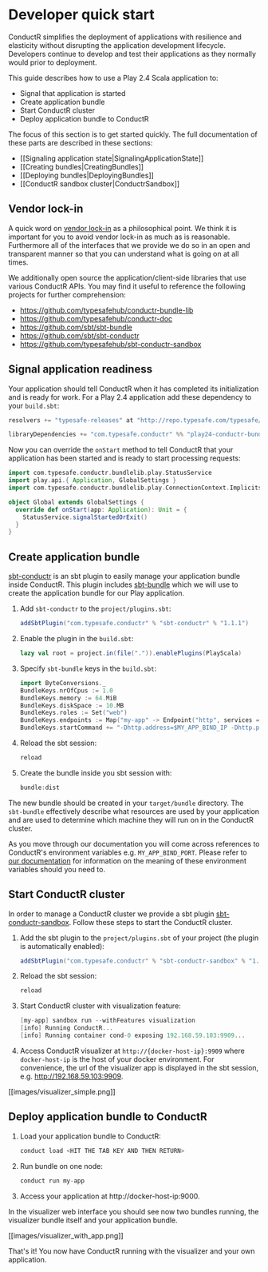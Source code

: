 # Developer quick start

ConductR simplifies the deployment of applications with resilience and elasticity without disrupting the application development lifecycle. Developers continue to develop and test their applications as they normally would prior to deployment.

This guide describes how to use a Play 2.4 Scala application to:

* Signal that application is started
* Create application bundle
* Start ConductR cluster
* Deploy application bundle to ConductR

The focus of this section is to get started quickly. The full documentation of these parts are described in these sections:

* [[Signaling application state|SignalingApplicationState]]
* [[Creating bundles|CreatingBundles]]
* [[Deploying bundles|DeployingBundles]]
* [[ConductR sandbox cluster|ConductrSandbox]]

## Vendor lock-in

A quick word on [vendor lock-in](https://en.wikipedia.org/wiki/Vendor_lock-in) as a philosophical point. We think it is important for you to avoid vendor lock-in as much as is reasonable. Furthermore all of the interfaces that we provide we do so in an open and transparent manner so that you can understand what is going on at all times.

We additionally open source the application/client-side libraries that use various ConductR APIs. You may find it useful to reference the following projects for further comprehension:

* https://github.com/typesafehub/conductr-bundle-lib
* https://github.com/typesafehub/conductr-doc
* https://github.com/sbt/sbt-bundle
* https://github.com/sbt/sbt-conductr
* https://github.com/typesafehub/sbt-conductr-sandbox

## Signal application readiness

Your application should tell ConductR when it has completed its initialization and is ready for work. For a Play 2.4 application add these dependency to your `build.sbt`:

```scala
resolvers += "typesafe-releases" at "http://repo.typesafe.com/typesafe/maven-releases"

libraryDependencies += "com.typesafe.conductr" %% "play24-conductr-bundle-lib" % "1.0.1"
```

Now you can override the `onStart` method to tell ConductR that your application has been started and is ready to start processing requests:

```scala
import com.typesafe.conductr.bundlelib.play.StatusService
import play.api.{ Application, GlobalSettings }
import com.typesafe.conductr.bundlelib.play.ConnectionContext.Implicits.defaultContext

object Global extends GlobalSettings {
  override def onStart(app: Application): Unit = {
    StatusService.signalStartedOrExit()
  }
}
```

## Create application bundle

[sbt-conductr](https://github.com/sbt/sbt-conductr) is an sbt plugin to easily manage your application bundle inside ConductR. This plugin includes [sbt-bundle](https://github.com/sbt/sbt-bundle#typesafe-conductr-bundle-plugin) which we will use to create the application bundle for our Play application. 

1. Add `sbt-conductr` to the `project/plugins.sbt`:

    ```scala
    addSbtPlugin("com.typesafe.conductr" % "sbt-conductr" % "1.1.1")
    ```
2. Enable the plugin in the `build.sbt`:  

    ```scala
    lazy val root = project.in(file(".")).enablePlugins(PlayScala)
    ```
3. Specify `sbt-bundle` keys in the `build.sbt`:   

    ```scala
    import ByteConversions._
    BundleKeys.nrOfCpus := 1.0
    BundleKeys.memory := 64.MiB
    BundleKeys.diskSpace := 10.MB
    BundleKeys.roles := Set("web")
    BundleKeys.endpoints := Map("my-app" -> Endpoint("http", services = Set(URI("http://:9000"))))
    BundleKeys.startCommand += "-Dhttp.address=$MY_APP_BIND_IP -Dhttp.port=$MY_APP_BIND_PORT"
    ```
4. Reload the sbt session:

    ```scala
    reload
    ```     
5. Create the bundle inside you sbt session with:

    ```scala
    bundle:dist
    ```

The new bundle should be created in your `target/bundle` directory. The `sbt-bundle` effectively describe what resources are used by your application and are used to determine which machine they will run on in the ConductR cluster.

As you move through our documentation you will  come across references to ConductR's environment variables e.g. `MY_APP_BIND_PORT`. Please refer to [our documentation](BundleEnvironmentVariables) for information on the meaning of these environment variables should you need to.

## Start ConductR cluster

In order to manage a ConductR cluster we provide a sbt plugin [sbt-conductr-sandbox](https://github.com/typesafehub/sbt-conductr-sandbox). Follow these steps to start the ConductR cluster.


1. Add the sbt plugin to the `project/plugins.sbt` of your project (the plugin is automatically enabled):

    ```scala
    addSbtPlugin("com.typesafe.conductr" % "sbt-conductr-sandbox" % "1.1.1")
    ```
2. Reload the sbt session:

    ```scala
    reload
    ```     
3. Start ConductR cluster with visualization feature:
    
    ```scala
    [my-app] sandbox run --withFeatures visualization
    [info] Running ConductR...
    [info] Running container cond-0 exposing 192.168.59.103:9909...
    ```
4. Access ConductR visualizer at `http://{docker-host-ip}:9909` where `docker-host-ip` is the host of your docker environment. For convenience, the url of the visualizer app is displayed in the sbt session, e.g. http://192.168.59.103:9909.

[[images/visualizer_simple.png]]

## Deploy application bundle to ConductR

1. Load your application bundle to ConductR:
    
    ```scala
    conduct load <HIT THE TAB KEY AND THEN RETURN>
    ```
2. Run bundle on one node:
    
    ```scala
    conduct run my-app
    ```

3. Access your application at http://docker-host-ip:9000.

In the visualizer web interface you should see now two bundles running, the visualizer bundle itself and your application bundle.

[[images/visualizer_with_app.png]]

That's it! You now have ConductR running with the visualizer and your own application.
